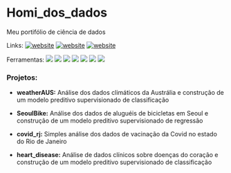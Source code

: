 # Homi_dos_dados
Meu portifólio de ciência de dados

Links:
<a href="https://www.linkedin.com/in/alvaroat19/"><img src="https://img.shields.io/static/v1?label=&labelColor=505050&message=LinkedIn&color=%230076D6&style=flat&logo=linkedin&logoColor=%230076D6" alt="website"/></a>
<a href="https://www.instagram.com/alvaroat.19/"><img src="https://img.shields.io/static/v1?label=&labelColor=white&message=Instagram&color=5b0000&style=flat&logo=instagram&logoColor=%ff0000" alt="website"/></a>
<a href="https://tryhackme.com/p/bannager"><img src="https://img.shields.io/static/v1?label=&labelColor=white&message=TryHackMe&color=black&style=flat&logo=tryhackme&logoColor=black" alt="website"/></a>

Ferramentas:
<img src="https://img.shields.io/static/v1?label=&labelColor=white&message=Python&color=&style=flat&logo=Python&logoColor=yellow"></a>
<img src="https://img.shields.io/static/v1?label=&labelColor=white&message=Pandas&color=&style=flat&logo=Pandas&logoColor=black"></a>
<img src="https://img.shields.io/static/v1?label=&labelColor=white&message=numpy&color=&style=flat&logo=numpy&logoColor=orange"></a>
<img src="https://img.shields.io/static/v1?label=&labelColor=white&message=Matplotlib&color=&style=flat"></a>
<img src="https://img.shields.io/static/v1?label=&labelColor=white&message=Seaborn&color=&style=flat&logo=Seaborn&logoColor=black"></a>
<img src="https://img.shields.io/static/v1?label=&labelColor=white&message=scikit-learning&color=&style=flat&logo=sklearning&logoColor=black"></a>
<img src="https://img.shields.io/static/v1?label=&labelColor=white&message=Jupyter%20Notebook&color=&style=flat&logo=jupyter&logoColor=orange"></a>

### Projetos:

* **weatherAUS:** Análise dos dados climáticos da Austrália e construção de um modelo preditivo supervisionado de classificação

* **SeoulBike:** Análise dos dados de aluguéis de bicicletas em Seoul e construção de um modelo preditivo supervisionado de regressão

* **covid_rj:** Simples análise dos dados de vacinação da Covid no estado do Rio de Janeiro

* **heart_disease:** Análise de dados clínicos sobre doenças do coração e construção de um modelo preditivo supervisionado de classificação
